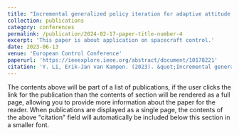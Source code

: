 ```yaml
---
title: "Incremental generalized policy iteration for adaptive attitude tracking control of a spacecraft"
collection: publications
category: conferences
permalink: /publication/2024-02-17-paper-title-number-4
excerpt: 'This paper is about application on spacecraft control.'
date: 2023-06-13
venue: 'European Control Conference'
paperurl: 'https://ieeexplore.ieee.org/abstract/document/10178221'
citation: 'Y. Li, Erik-Jan van Kampen. (2023). &quot;Incremental generalized policy iteration for adaptive attitude tracking control of a spacecraft.&quot; <i>European Control Conference</i>. pp.1-6.'
---
```


The contents above will be part of a list of publications, if the user clicks the link for the publication than the contents of section will be rendered as a full page, allowing you to provide more information about the paper for the reader. When publications are displayed as a single page, the contents of the above "citation" field will automatically be included below this section in a smaller font.
